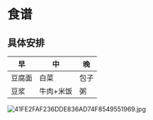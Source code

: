 # 食谱
## 具体安排

| 早| 中 | 晚 |
|------|------|------|
| 豆腐面 | 白菜| 包子 |
| 豆浆 |  牛肉+米饭| 粥 |

![41FE2FAF236DDE836AD74F8549551969.jpg](http://localhost:8080/uploads/2025/09/03/195132_ec135404.jpg)